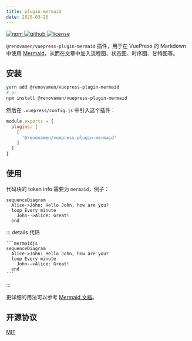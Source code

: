 ```yaml
---
title: plugin-mermaid
date: 2020-03-26
---
```


<p>
  <a href="https://www.npmjs.com/package/@renovamen/vuepress-plugin-mermaid" target="_blank">
    <img src="https://img.shields.io/npm/v/@renovamen/vuepress-plugin-mermaid.svg?style=flat-square&logo=npm" style="display: inline; margin: 0" alt="npm">
  </a>
  <a href="https://github.com/Renovamen/vuepress-theme-gungnir/tree/v0/packages/plugins/mermaid" target="_blank">
    <img src="https://img.shields.io/badge/GitHub-@renovamen/vuepress--plugin--mermaid-26A2FF?style=flat-square&logo=github" style="display: inline; margin: 0" alt="github">
  </a>
  <a href="https://github.com/Renovamen/vuepress-theme-gungnir/blob/v0/packages/plugins/mermaid/LICENSE" target="_blank">
    <img src="https://img.shields.io/badge/License-MIT-green?style=flat-square" style="display: inline; margin: 0" alt="license">
  </a>
</p>

`@renovamen/vuepress-plugin-mermaid` 插件，用于在 VuePress 的 Markdown 中使用 [Mermaid](https://mermaid-js.github.io)，从而在文章中加入流程图、状态图、时序图、甘特图等。


## 安装

```bash
yarn add @renovamen/vuepress-plugin-mermaid
# or
npm install @renovamen/vuepress-plugin-mermaid
```

然后在 `.vuepress/config.js` 中引入这个插件：

```js
module.exports = {
  plugins: [
    [
      '@renovamen/vuepress-plugin-mermaid'
    ]
  ]
}
```


## 使用

代码块的 token info 需要为 `mermaid`，例子：

```mermaidjs
sequenceDiagram
  Alice->John: Hello John, how are you?
  loop Every minute
    John-->Alice: Great!
  end
```

::: details 代码
~~~
```mermaidjs
sequenceDiagram
  Alice->John: Hello John, how are you?
  loop Every minute
    John-->Alice: Great!
  end
```
~~~
:::

更详细的用法可以参考 [Mermaid 文档](https://mermaid-js.github.io)。


## 开源协议

[MIT](https://github.com/Renovamen/vuepress-theme-gungnir/blob/v0/packages/plugins/mermaid/LICENSE)
